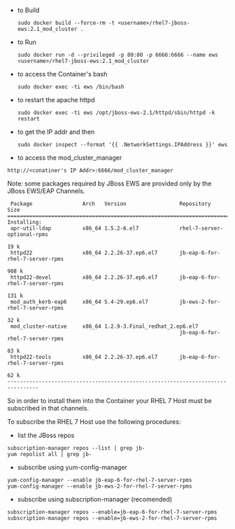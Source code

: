* to Build

  ```sudo docker build --force-rm -t <username>/rhel7-jboss-ews:2.1_mod_cluster . ```

* to Run

  ```sudo docker run -d --privileged -p 80:80 -p 6666:6666 --name ews <username>/rhel7-jboss-ews:2.1_mod_cluster```

* to access the Container's bash

  ```sudo docker exec -ti ews /bin/bash```

* to restart the apache httpd

  ```sudo docker exec -ti ews /opt/jboss-ews-2.1/httpd/sbin/httpd -k restart```

* to get the IP addr and then

  ```sudo docker inspect --format '{{ .NetworkSettings.IPAddress }}' ews```

* to access the mod_cluster_manager

```
http://<conatiner's IP Addr>:6666/mod_cluster_manager
```

Note: some packages required by JBoss EWS are provided only by the JBoss EWS/EAP Channels. 

```
 Package                Arch   Version                 Repository          Size
================================================================================
Installing:
 apr-util-ldap          x86_64 1.5.2-6.el7             rhel-7-server-optional-rpms
                                                                           19 k
 httpd22                x86_64 2.2.26-37.ep6.el7       jb-eap-6-for-rhel-7-server-rpms
                                                                          908 k
 httpd22-devel          x86_64 2.2.26-37.ep6.el7       jb-eap-6-for-rhel-7-server-rpms
                                                                          131 k
 mod_auth_kerb-eap6     x86_64 5.4-29.ep6.el7          jb-ews-2-for-rhel-7-server-rpms
                                                                           32 k
 mod_cluster-native     x86_64 1.2.9-3.Final_redhat_2.ep6.el7
                                                       jb-eap-6-for-rhel-7-server-rpms
                                                                           83 k
 httpd22-tools          x86_64 2.2.26-37.ep6.el7       jb-eap-6-for-rhel-7-server-rpms
                                                                           62 k
--------------------------------------------------------------------------------
```


So in order to install them into the Container your RHEL 7 Host must be subscribed in that channels.

To subscribe the RHEL 7 Host use the following procedures:

 * list the JBoss repos
```
subscription-manager repos --list | grep jb-
yum repolist all | grep jb-
```

 * subscribe using yum-config-manager
```
yum-config-manager --enable jb-eap-6-for-rhel-7-server-rpms
yum-config-manager --enable jb-ews-2-for-rhel-7-server-rpms
```

 * subscribe using subscription-manager (recomended)
```
subscription-manager repos --enable=jb-eap-6-for-rhel-7-server-rpms
subscription-manager repos --enable=jb-ews-2-for-rhel-7-server-rpms
```
